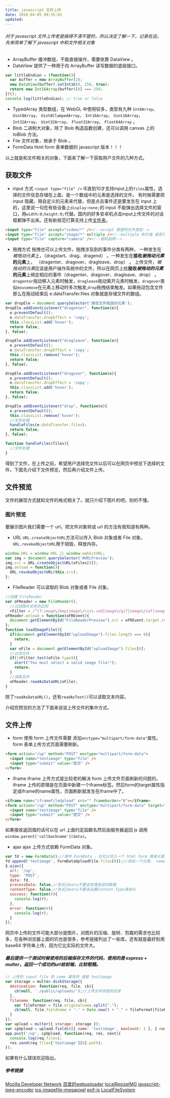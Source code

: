 ```yaml
---
title: javascript 文件上传
date: 2016-04-05 09:35:03
updated:
---
```

<!-- more -->

###### 对于 javascript 文件上传老是搞得不清不楚的，所以决定了解一下，记录在这。先来简单了解下 javascript 中和文件相关对象

- ArrayBuffer 缓冲数组，不能直接操作，需要依靠 DataView 。
- DataView 提供了一种用于向 ArrayBuffer 读写数据的底层接口。

```javascript
var littleEndian = (function(){
  var buffer = new ArrayBuffer(2);
  new DataView(buffer).setInt16(0, 256, true);
  return new Int16Array(buffer)[0] === 256;
})();
console.log(littleEndian); // true or false
```

- TypedArray 类型数组，在 WebGL 中使用较多，类型有九种 `Int8Array`、 `Uint8Array`、 `Uint8ClampedArray`、 `Int16Array`、 `Uint16Array`、 `Int32Array`、 `Uint32Array`、 `Float32Array`、 `Float64Array` 。
- Blob 二进制大对象，除了 Blob 构造函数创建，还可以调用 canvas 上的 toBlob 方法。
- File 文件对象，继承于 Blob 。
- FormData html form 表单数据的 javascript 版本！！！

以上就是和文件相关的对象，下面来了解一下获取用户文件的几种方式。

## 获取文件
- input 方式
`<input type="file" />` IE直到10才支持input上的`files`属性，选择的文件信息存储在上面，是一个数组中的元素是选择的文件。
有时候需要把 input 隐藏，用自定义的元素来代替，但是点击事件还是要发生在 input 上的，这里说一句在有些设备上`display:none;`的 input 不能弹出选择文件的窗口，用`width:0;height:0;`代替。国内的好多安卓机点击input上传文件的对话框都弹不出来。还有新规范打算支持上传[文件夹](https://wicg.github.io/directory-upload/proposal.html)。

```html
<input type="file" accept="video/*" /><!--accept 期望的文件类型-->
<input type="file" accept="image/*" multiple /><!--multiple 布尔值 是否可以选择多个文件-->
<input type="file" capture="camera" /><!--相机拍照-->
```

- 拖拽方式
拖拽也可以上传文件，拖拽涉及到的事件分类有两种， 一种发生在*被拖动元素*上，（dragstart、drag、dragend） 。一种发生在**接收*被拖动元素*的元素**上， （dragenter、dragover、dragleave、drop） 。
上传文件，*被拖动的元素*应该是用户操作系统中的文件，所以在网页上给**接收*被拖动的元素*的元素**上绑定相应的事件（dragenter、dragover、dragleave、drop） 。
`dragenter`拖动移入元素时触发，`dragleave`拖动离开元素时触发，`dragover`类似`mousemove`在元素上移动时多次触发,`drop`拖拽结束触发。如果拖动包含文件那么在拖动结束后 e.dataTransfer.files 对象就是存储文件的数组。

```javascript
var dropEle = document.querySelector('接受文件拖放的元素');
dropEle.addEventListener("dragenter", function(e){
  e.preventDefault();
  e.dataTransfer.dropEffect = 'copy';
  this.classList.add('hover');
  return false;
}, false);

dropEle.addEventListener("dragleave", function(e){
  e.preventDefault();
  e.dataTransfer.dropEffect = 'copy';
  this.classList.remove('hover');
  return false;
}, false);

dropEle.addEventListener("dragover", function(e){
  e.preventDefault();
  e.dataTransfer.dropEffect = 'copy';
  this.classList.add('hover');
  return false;
}, false);

dropEle.addEventListener("drop", function(e){
  e.preventDefault();
  this.classList.remove('hover');
  //文件处理
  handleFiles(e.dataTransfer.files);
  return false;
}, false);

function handleFiles(files){
  //文件处理
}
```

得到了文件，在上传之前，希望用户选择完文件以后可以在网页中预览下选择的文件，下面先介绍下文件预览，然后再介绍文件上传。

## 文件预览
文件的展现方式就和文件的格式相关了。就只介绍下图片的吧。别的不懂。
### 图片预览
要展示图片我们需要一个 url，把文件对象转成 url 的方法有我知道有两种。
- URL
`URL.createObjectURL`方法可以传入 Blob 对象或者 File 对象。`URL.revokeObjectURL`用于销毁，释放内存。

```javascript
window.URL = window.URL || window.webkitURL;
var img = document.querySelector('#URLPreview');
img.src = URL.createObjectURL(oFiles[0]);
img.onload = function(){
  URL.revokeObjectURL(this.src);
};
```

- FileReader
可以读取的 Blob 对象或者 File 对象。

```javascript
//创建 FileReader
var oFReader = new FileReader(),
  //过滤图片文件的正则
  rFilter = /^(?:image\/bmp|image\/cis\-cod|image\/gif|image\/ief|image\/jpeg|image\/jpeg|image\/jpeg|image\/pipeg|image\/png|image\/svg\+xml|image\/tiff|image\/x\-cmu\-raster|image\/x\-cmx|image\/x\-icon|image\/x\-portable\-anymap|image\/x\-portable\-bitmap|image\/x\-portable\-graymap|image\/x\-portable\-pixmap|image\/x\-rgb|image\/x\-xbitmap|image\/x\-xpixmap|image\/x\-xwindowdump)$/i;
oFReader.onload = function(oFREvent){
  document.getElementById("FileReaderPreview").src = oFREvent.target.result;
};
function loadImageFile(){
  if(document.getElementById("uploadImage").files.length === 0){
    return;
  }
  var oFile = document.getElementById("uploadImage").files[0];
  //过滤文件
  if(!rFilter.test(oFile.type)){
    alert("You must select a valid image file!");
    return;
  }
  //读取文件
  oFReader.readAsDataURL(oFile);
}
```

除了`readAsDataURL()`，还有`readAsText()`可以读取文本内容。

介绍完预览的方法了下面来说说上传文件的集中方式。

## 文件上传
- form
使用 form 上传文件需要 添加`enctype="multipart/form-data"`属性。 form 表单上传方式页面需要刷新。

```html
<form action="/up" method="POST" enctype="multipart/form-data">
  <input name="testimage" type="file" />
  <input type="submit" value="提交" />
</form>
```

- iframe
iframe 上传方式是比较老的解决 form 上传文件页面刷新的问题的。iframe 上传的原理是在页面中新建一个iframe标签。然后form的target属性指定成iframe的name属性，页面刷新就发生在iframe中了。

```html
<iframe name="iframeFileUpload" src="" frameborder="0"></iframe>
<form action="/up" method="POST" enctype="multipart/form-data" target="iframeFileUpload">
  <input name="testimage" type="file" />
  <input type="submit" value="提交" />
</form>
```

如果接收返回值的话可以在 url 上面约定函数名然后由服务器返回 js 调用 `window.parent['callbackname'](data)`。
- ajax
ajax 上传方式依赖 FormData 对象。

```javascript
var fd = new FormData();//穿件 FormData ，也可以传入一个 html form 表单元素。
fd.append('testimage', FormDataUploadFile.files[0]);//添加一个元素， name=value 的形式。
$.ajax({
  url: '/up',
  type: 'POST',
  data: fd,
  processData: false,//告诉jQuery不要去处理发送的数据
  contentType: false,//告诉jQuery不要去设置Content-Type请求头
  success: function(r){
    console.log(r);
  },
  error: function(r){
    console.log(r);
  }
});
```

网页中上传的文件可能大部分是图片，对图片的压缩、旋转、剪裁的需求也比较多，在各种浏览器上面的坑也是很多，参考链接列出了一些库。还有就是最好别用 base64 字符串上传，因为它比实际的文件大。

##### 最后提供一个测试时候使用的后端保存文件的代码，使用的是 express + multer，返回一个成功的url给前端，比较粗糙。

```javascript
// 上传的 input file 的 name 属性的 值是 testimage
var storage = multer.diskStorage({
  destination: function(req, file, cb){
    cb(null, './public/uploads/');//上传文件存放的目录
  },
  filename: function(req, file, cb){
    var fileFormat = file.originalname.split(".");
    cb(null, file.fieldname + '-' + Date.now() + "." + fileFormat[fileFormat.length - 1]);//上传文件的文件名
  }
});
var upload = multer({ storage: storage });
var cpUpload = upload.fields([{ name: 'testimage', maxCount: 1 }, { name: 'otherimage', maxCount: 8 }]);
app.post('/up', cpUpload, function(req, res, next){
  console.log(req.files);
  res.send(req.files['testimage'][0].path);
});
```

如果有什么错误欢迎指出。

##### 参考链接
[Mozilla Developer Network](https://developer.mozilla.org)
[百度的webuploader](https://github.com/fex-team/webuploader)
[localResizeIMG](https://github.com/think2011/localResizeIMG)
[javascript-jpeg-encoder](https://github.com/owencm/javascript-jpeg-encoder)
[ios-imagefile-megapixel](https://github.com/stomita/ios-imagefile-megapixel)
[exif-js](https://github.com/exif-js/exif-js)
[LocalFileSystem](https://developer.mozilla.org/en-US/docs/Web/API/LocalFileSystem)
